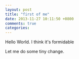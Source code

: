 ```yaml
---
layout: post
title: "first of me"
date: 2013-11-27 10:11:50 +0800
comments: true
categories: 
---
```

Hello World.
I think it's formidable

Let me do some tiny change.
